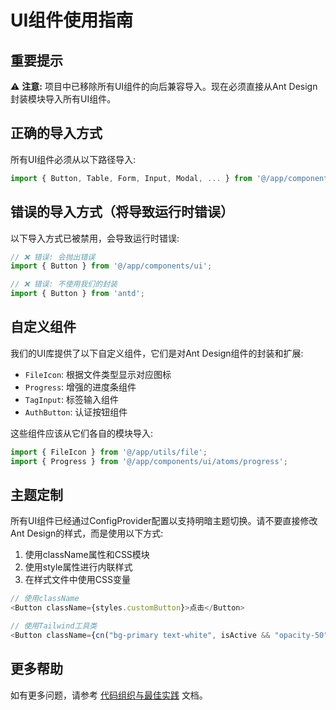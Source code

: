 # UI组件使用指南

## 重要提示

⚠️ **注意:** 项目中已移除所有UI组件的向后兼容导入。现在必须直接从Ant Design封装模块导入所有UI组件。

## 正确的导入方式

所有UI组件必须从以下路径导入:

```typescript
import { Button, Table, Form, Input, Modal, ... } from '@/app/components/ui/ant';
```

## 错误的导入方式（将导致运行时错误）

以下导入方式已被禁用，会导致运行时错误:

```typescript
// ❌ 错误: 会抛出错误
import { Button } from '@/app/components/ui';

// ❌ 错误: 不使用我们的封装
import { Button } from 'antd';
```

## 自定义组件

我们的UI库提供了以下自定义组件，它们是对Ant Design组件的封装和扩展:

- `FileIcon`: 根据文件类型显示对应图标
- `Progress`: 增强的进度条组件
- `TagInput`: 标签输入组件
- `AuthButton`: 认证按钮组件

这些组件应该从它们各自的模块导入:

```typescript
import { FileIcon } from '@/app/utils/file';
import { Progress } from '@/app/components/ui/atoms/progress';
```

## 主题定制

所有UI组件已经通过ConfigProvider配置以支持明暗主题切换。请不要直接修改Ant Design的样式，而是使用以下方式:

1. 使用className属性和CSS模块
2. 使用style属性进行内联样式
3. 在样式文件中使用CSS变量

```typescript
// 使用className
<Button className={styles.customButton}>点击</Button>

// 使用Tailwind工具类
<Button className={cn("bg-primary text-white", isActive && "opacity-50")}>点击</Button>
```

## 更多帮助

如有更多问题，请参考 [代码组织与最佳实践](../../docs/CODE_ORGANIZATION.md) 文档。 